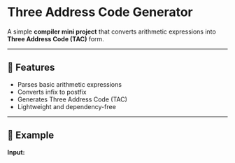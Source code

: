 # Three Address Code Generator

A simple **compiler mini project** that converts arithmetic expressions into **Three Address Code (TAC)** form.

---

## 🚀 Features
- Parses basic arithmetic expressions
- Converts infix to postfix
- Generates Three Address Code (TAC)
- Lightweight and dependency-free

---

## 🧠 Example

**Input:**
